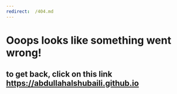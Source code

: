 ```yaml
---
redirect:  /404.md
---
```


# Ooops looks like something went wrong!

## to get back, click on this link <https://abdullahalshubaili.github.io>
